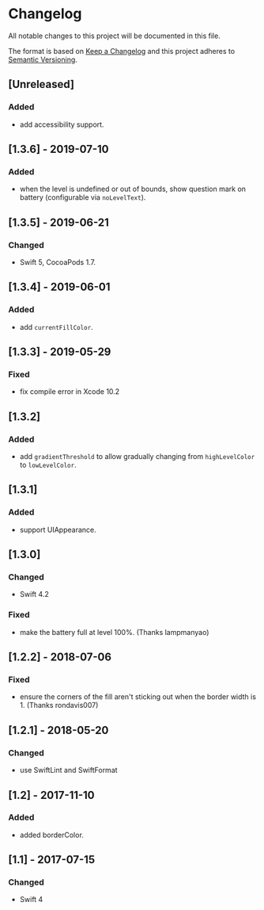 # Changelog
All notable changes to this project will be documented in this file.

The format is based on [Keep a Changelog](http://keepachangelog.com/en/1.0.0/)
and this project adheres to [Semantic Versioning](http://semver.org/spec/v2.0.0.html).

## [Unreleased]

### Added
- add accessibility support.

## [1.3.6] - 2019-07-10

### Added
- when the level is undefined or out of bounds, show question mark on battery (configurable via `noLevelText`).

## [1.3.5] - 2019-06-21

### Changed
- Swift 5, CocoaPods 1.7.

## [1.3.4] - 2019-06-01

### Added
- add `currentFillColor`.

## [1.3.3] - 2019-05-29

### Fixed
- fix compile error in Xcode 10.2

## [1.3.2]

### Added
- add `gradientThreshold` to allow gradually changing from `highLevelColor` to `lowLevelColor`.

## [1.3.1]

### Added
- support UIAppearance.

## [1.3.0]

### Changed
- Swift 4.2

### Fixed
- make the battery full at level 100%. (Thanks lampmanyao)

## [1.2.2] - 2018-07-06

### Fixed
- ensure the corners of the fill aren't sticking out when the border width is 1. (Thanks rondavis007)

## [1.2.1] - 2018-05-20

### Changed
- use SwiftLint and SwiftFormat

## [1.2] - 2017-11-10

### Added
- added borderColor.

## [1.1] - 2017-07-15

### Changed
- Swift 4
